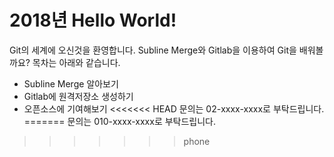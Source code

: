 # 2018년 Hello World!

Git의 세계에 오신것을 환영합니다.
Subline Merge와 Gitlab을 이용하여 Git을 배워볼까요?
목차는 아래와 같습니다.
- Subline Merge 알아보기
- Gitlab에 원격저장소 생성하기
- 오픈소스에 기여해보기
<<<<<<< HEAD
문의는 02-xxxx-xxxx로 부탁드립니다.
=======
문의는 010-xxxx-xxxx로 부탁드립니다.
>>>>>>> phone
